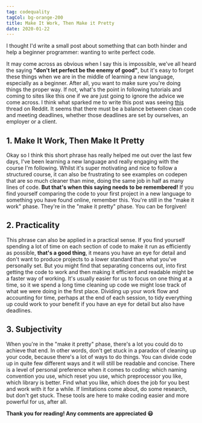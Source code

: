 ```yaml
---
tag: codequality
tagCol: bg-orange-200
title: Make It Work, Then Make it Pretty
date: 2020-01-22
---
```


I thought I'd write a small post about something that can both hinder and help a beginner programmer: wanting to write perfect code.

It may come across as obvious when I say this is impossible, we've all heard the saying **"don't let perfect be the enemy of good"**, but it's easy to forget these things when we are in the middle of learning a new language, especially as a beginner. After all, you want to make sure you're doing things the proper way. If not, what's the point in following tutorials and coming to sites like this one if we are just going to ignore the advice we come across. I think what sparked me to write this post was seeing [this](https://www.reddit.com/r/webdev/comments/eq12cr/need_advice_how_to_stop_over_engineering_solutions/) thread on Reddit. It seems that there must be a balance between clean code and meeting deadlines, whether those deadlines are set by ourselves, an employer or a client.

## 1. Make It Work, Then Make It Pretty

Okay so I think this short phrase has really helped me out over the last few days, I've been learning a new language and really engaging with the course I'm following. Whilst it's super motivating and nice to follow a structured course, it can also be frustrating to see examples on codepen that are so much cleaner than mine, doing the same job in half as many lines of code. **But that's when this saying needs to be remembered!** If you find yourself comparing the code to your first project in a new language to something you have found online, remember this.
You're still in the "make it work" phase. They're in the "make it pretty" phase.
You can be forgiven!

## 2. Practicality

This phrase can also be applied in a practical sense. If you find yourself spending a lot of time on each section of code to make it run as efficiently as possible, **that's a good thing**, it means you have an eye for detail and don't want to produce projects to a lower standard than what you've personally set. But you might find that separating concerns out, into first getting the code to work and then making it efficient and readable might be a faster way of working. It's usually easier for us to focus on one thing at a time, so it we spend a long time cleaning up code we might lose track of what we were doing in the first place. Dividing up your work flow and accounting for time, perhaps at the end of each session, to tidy everything up could work to your benefit if you have an eye for detail but also have deadlines.

## 3. Subjectivity

When you're in the "make it pretty" phase, there's a lot you could do to achieve that end. In other words, don't get stuck in a paradox of cleaning up your code, because there's a lot of ways to do things. You can divide code up in quite few different ways and it will still be readable and concise. There is a level of personal preference when it comes to coding: which naming convention you use, which reset you use, which preprocessor you like, which library is better. Find what you like, which does the job for you best and work with it for a while. If limitations come about, do some research, but don't get stuck. These tools are here to make coding easier and more powerful for us, after all.

**Thank you for reading! Any comments are appreciated 😃**
